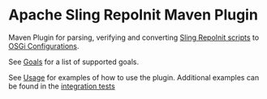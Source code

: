   <!--
    Licensed to the Apache Software Foundation (ASF) under one
    or more contributor license agreements.  See the NOTICE file
    distributed with this work for additional information
    regarding copyright ownership.  The ASF licenses this file
    to you under the Apache License, Version 2.0 (the
    "License"); you may not use this file except in compliance
    with the License.  You may obtain a copy of the License at
    http://www.apache.org/licenses/LICENSE-2.0
    Unless required by applicable law or agreed to in writing,
    software distributed under the License is distributed on an
    "AS IS" BASIS, WITHOUT WARRANTIES OR CONDITIONS OF ANY
    KIND, either express or implied.  See the License for the
    specific language governing permissions and limitations
    under the License.
    -->

Apache Sling RepoInit Maven Plugin
======================================

Maven Plugin for parsing, verifying and converting [Sling RepoInit scripts](https://sling.apache.org/documentation/bundles/repository-initialization.html) to [OSGi Configurations](https://sling.apache.org/documentation/bundles/configuration-installer-factory.html).

See [Goals](plugin-info.html) for a list of supported goals.

See [Usage](usage.html) for examples of how to use the plugin. Additional examples can be found in the [integration tests](https://github.com/apache/sling-repoinit-maven-plugin/blob/master/it/projects)
